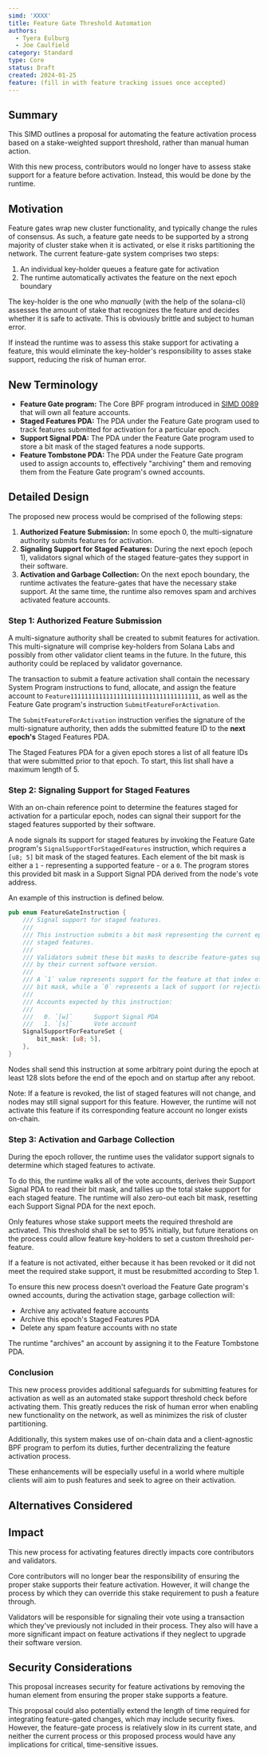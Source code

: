 ```yaml
---
simd: 'XXXX'
title: Feature Gate Threshold Automation
authors:
  - Tyera Eulburg
  - Joe Caulfield
category: Standard
type: Core
status: Draft
created: 2024-01-25
feature: (fill in with feature tracking issues once accepted)
---
```


## Summary

This SIMD outlines a proposal for automating the feature activation process
based on a stake-weighted support threshold, rather than manual human action.

With this new process, contributors would no longer have to assess stake support
for a feature before activation. Instead, this would be done by the runtime.

## Motivation

Feature gates wrap new cluster functionality, and typically change the rules of
consensus. As such, a feature gate needs to be supported by a strong majority
of cluster stake when it is activated, or else it risks partitioning the
network. The current feature-gate system comprises two steps:

1. An individual key-holder queues a feature gate for activation
2. The runtime automatically activates the feature on the next epoch boundary

The key-holder is the one who *manually* (with the help of the solana-cli)
assesses the amount of stake that recognizes the feature and decides whether
it is safe to activate. This is obviously brittle and subject to human error.

If instead the runtime was to assess this stake support for activating a
feature, this would eliminate the key-holder's responsibility to asses stake
support, reducing the risk of human error.

## New Terminology

- **Feature Gate program:** The Core BPF program introduced in
  [SIMD 0089](https://github.com/solana-foundation/solana-improvement-documents/pull/89)
  that will own all feature accounts.
- **Staged Features PDA:** The PDA under the Feature Gate program used to track
  features submitted for activation for a particular epoch.
- **Support Signal PDA:** The PDA under the Feature Gate program used to store
  a bit mask of the staged features a node supports.
- **Feature Tombstone PDA:** The PDA under the Feature Gate program used to
  assign accounts to, effectively "archiving" them and removing them from the
  Feature Gate program's owned accounts.

## Detailed Design

The proposed new process would be comprised of the following steps:

1. **Authorized Feature Submission:** In some epoch 0, the multi-signature
   authority submits features for activation.
2. **Signaling Support for Staged Features:** During the next epoch (epoch 1),
   validators signal which of the staged feature-gates they support in their
   software.
3. **Activation and Garbage Collection:** On the next epoch boundary, the
   runtime activates the feature-gates that have the necessary stake support.
   At the same time, the runtime also removes spam and archives activated
   feature accounts.

### Step 1: Authorized Feature Submission

A multi-signature authority shall be created to submit features for activation.
This multi-signature will comprise key-holders from Solana Labs and possibly
from other validator client teams in the future. In the future, this authority
could be replaced by validator governance.

The transaction to submit a feature activation shall contain the necessary
System Program instructions to fund, allocate, and assign the feature account
to `Feature111111111111111111111111111111111111`, as well as the Feature Gate
program's instruction `SubmitFeatureForActivation`.

The `SubmitFeatureForActivation` instruction verifies the signature of the
multi-signature authority, then adds the submitted feature ID to the **next
epoch's** Staged Features PDA.

The Staged Features PDA for a given epoch stores a list of all feature IDs that
were submitted prior to that epoch. To start, this list shall have a maximum
length of 5.

### Step 2: Signaling Support for Staged Features

With an on-chain reference point to determine the features staged for activation
for a particular epoch, nodes can signal their support for the staged features
supported by their software.

A node signals its support for staged features by invoking the Feature Gate
program's `SignalSupportForStagedFeatures` instruction, which requires a  
`[u8; 5]` bit mask of the staged features. Each element of the bit mask is
either a `1` - representing a supported feature - or a `0`. The program stores
this provided bit mask in a Support Signal PDA derived from the node's vote
address.

An example of this instruction is defined below.

```rust
pub enum FeatureGateInstruction {
    /// Signal support for staged features.
    ///
    /// This instruction submits a bit mask representing the current epoch's
    /// staged features.
    ///
    /// Validators submit these bit masks to describe feature-gates supported
    /// by their current software version.
    ///
    /// A `1` value represents support for the feature at that index of the
    /// bit mask, while a `0` represents a lack of support (or rejection).
    ///
    /// Accounts expected by this instruction:
    ///
    ///   0. `[w]`      Support Signal PDA
    ///   1. `[s]`      Vote account
    SignalSupportForFeatureSet {
        bit_mask: [u8; 5],
    },
}
```

Nodes shall send this instruction at some arbitrary point during the epoch at
least 128 slots before the end of the epoch and on startup after any reboot.

Note: If a feature is revoked, the list of staged features will not change, and
nodes may still signal support for this feature. However, the runtime will not
activate this feature if its corresponding feature account no longer exists
on-chain.

### Step 3: Activation and Garbage Collection

During the epoch rollover, the runtime uses the validator support signals to
determine which staged features to activate.

To do this, the runtime walks all of the vote accounts, derives their Support
Signal PDA to read their bit mask, and tallies up the total stake support for
each staged feature. The runtime will also zero-out each bit mask, resetting
each Support Signal PDA for the next epoch.

Only features whose stake support meets the required threshold are activated.
This threshold shall be set to 95% initially, but future iterations on the
process could allow feature key-holders to set a custom threshold per-feature.

If a feature is not activated, either because it has been revoked or it did not
meet the required stake support, it must be resubmitted according to Step 1.

To ensure this new process doesn't overload the Feature Gate program's owned
accounts, during the activation stage, garbage collection will:

- Archive any activated feature accounts
- Archive this epoch's Staged Features PDA
- Delete any spam feature accounts with no state

The runtime "archives" an account by assigning it to the Feature Tombstone PDA.

### Conclusion

This new process provides additional safeguards for submitting features for
activation as well as an automated stake support threshold check before
activating them. This greatly reduces the risk of human error when enabling new
functionality on the network, as well as minimizes the risk of cluster
partitioning.

Additionally, this system makes use of on-chain data and a client-agnostic BPF
program to perfom its duties, further decentralizing the feature activation
process.

These enhancements will be especially useful in a world where multiple clients
will aim to push features and seek to agree on their activation.

## Alternatives Considered

## Impact

This new process for activating features directly impacts core contributors and
validators.

Core contributors will no longer bear the responsibility of ensuring the proper
stake supports their feature activation. However, it will change the process
by which they can override this stake requirement to push a feature through.

Validators will be responsible for signaling their vote using a transaction
which they've previously not included in their process. They also will have a
more significant impact on feature activations if they neglect to upgrade their
software version.

## Security Considerations

This proposal increases security for feature activations by removing the human
element from ensuring the proper stake supports a feature.

This proposal could also potentially extend the length of time required for
integrating feature-gated changes, which may include security fixes. However,
the feature-gate process is relatively slow in its current state, and neither
the current process or this proposed process would have any implications for
critical, time-sensitive issues.

